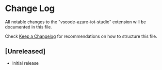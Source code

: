 # Change Log
All notable changes to the "vscode-azure-iot-studio" extension will be documented in this file.

Check [Keep a Changelog](http://keepachangelog.com/) for recommendations on how to structure this file.

## [Unreleased]
- Initial release